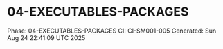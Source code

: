 # 04-EXECUTABLES-PACKAGES
Phase: 04-EXECUTABLES-PACKAGES
CI: CI-SM001-005
Generated: Sun Aug 24 22:41:09 UTC 2025
